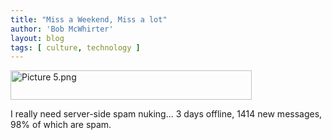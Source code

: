 ```yaml
---
title: "Miss a Weekend, Miss a lot"
author: 'Bob McWhirter'
layout: blog
tags: [ culture, technology ]
---
```

<img width="386" height="47" alt="Picture 5.png" id="image18" src="/blog/assets/Picture%205.png"/>

I really need server-side spam nuking...  3 days offline, 1414 new messages, 98% of which are spam.

